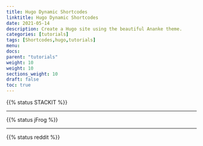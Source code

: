 ```yaml
---
title: Hugo Dynamic Shortcodes
linktitle: Hugo Dynamic Shortcodes
date: 2021-05-14
description: Create a Hugo site using the beautiful Ananke theme.
categories: [tutorials]
tags: [Shortcodes,hugo,tutorials]
menu:
docs:
parent: "tutorials"
weight: 10
weight: 10
sections_weight: 10
draft: false
toc: true
---
```


{{% status STACKIT %}}

---

{{% status jFrog %}}

---

{{% status reddit %}}